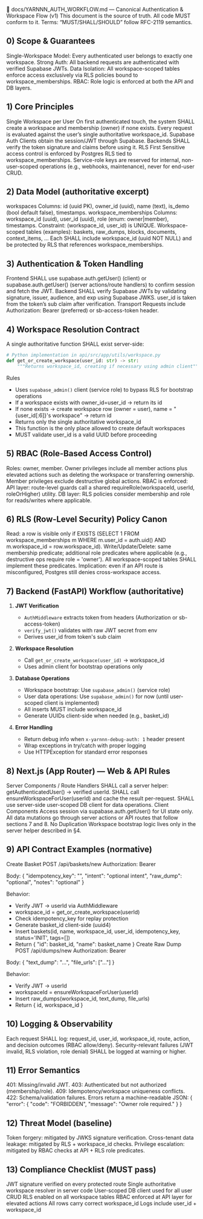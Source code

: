 📜 docs/YARNNN_AUTH_WORKFLOW.md — Canonical Authentication & Workspace Flow (v1)
This document is the source of truth. All code MUST conform to it.
Terms: “MUST/SHALL/SHOULD” follow RFC-2119 semantics.
## 0) Scope & Guarantees
Single-Workspace Model: Every authenticated user belongs to exactly one workspace.
Strong Auth: All backend requests are authenticated with verified Supabase JWTs.
Data Isolation: All workspace-scoped tables enforce access exclusively via RLS policies bound to workspace_memberships.
RBAC: Role logic is enforced at both the API and DB layers.

## 1) Core Principles
Single Workspace per User
On first authenticated touch, the system SHALL create a workspace and membership (owner) if none exists.
Every request is evaluated against the user’s single authoritative workspace_id.
Supabase Auth
Clients obtain the session/JWT through Supabase.
Backends SHALL verify the token signature and claims before using it.
RLS First
Sensitive access control is enforced by Postgres RLS tied to workspace_memberships.
Service-role keys are reserved for internal, non-user-scoped operations (e.g., webhooks, maintenance), never for end-user CRUD.

## 2) Data Model (authoritative excerpt)
workspaces
Columns: id (uuid PK), owner_id (uuid), name (text), is_demo (bool default false), timestamps.
workspace_memberships
Columns: workspace_id (uuid), user_id (uuid), role (enum: owner|member), timestamps.
Constraint: (workspace_id, user_id) is UNIQUE.
Workspace-scoped tables (examples): baskets, raw_dumps, blocks, documents, context_items, …
Each SHALL include workspace_id (uuid NOT NULL) and be protected by RLS that references workspace_memberships.

## 3) Authentication & Token Handling
Frontend
SHALL use supabase.auth.getUser() (client) or supabase.auth.getUser() (server actions/route handlers) to confirm session and fetch the JWT.
Backend
SHALL verify Supabase JWTs by validating signature, issuer, audience, and exp using Supabase JWKS.
user_id is taken from the token’s sub claim after verification.
Transport
Requests include Authorization: Bearer <jwt> (preferred) or sb-access-token header.

## 4) Workspace Resolution Contract
A single authoritative function SHALL exist server-side:
```python
# Python implementation in api/src/app/utils/workspace.py
def get_or_create_workspace(user_id: str) -> str:
    """Returns workspace_id, creating if necessary using admin client"""
```
Rules
- Uses `supabase_admin()` client (service role) to bypass RLS for bootstrap operations
- If a workspace exists with owner_id=user_id → return its id
- If none exists → create workspace row (owner = user), name = "{user_id[:6]}'s workspace" → return id
- Returns only the single authoritative workspace_id
- This function is the only place allowed to create default workspaces
- MUST validate user_id is a valid UUID before proceeding

## 5) RBAC (Role-Based Access Control)
Roles: owner, member.
Owner privileges include all member actions plus elevated actions such as deleting the workspace or transferring ownership.
Member privileges exclude destructive global actions.
RBAC is enforced:
API layer: route-level guards call a shared requireRole(workspaceId, userId, roleOrHigher) utility.
DB layer: RLS policies consider membership and role for reads/writes where applicable.

## 6) RLS (Row-Level Security) Policy Canon
Read: a row is visible only if EXISTS (SELECT 1 FROM workspace_memberships m WHERE m.user_id = auth.uid() AND m.workspace_id = row.workspace_id).
Write/Update/Delete: same membership predicate; additional role predicates where applicable (e.g., destructive ops require role = 'owner').
All workspace-scoped tables SHALL implement these predicates.
Implication: even if an API route is misconfigured, Postgres still denies cross-workspace access.

## 7) Backend (FastAPI) Workflow (authoritative)
1. **JWT Verification**
   - `AuthMiddleware` extracts token from headers (Authorization or sb-access-token)
   - `verify_jwt()` validates with raw JWT secret from env
   - Derives user_id from token's sub claim
   
2. **Workspace Resolution**
   - Call `get_or_create_workspace(user_id)` → workspace_id
   - Uses admin client for bootstrap operations only
   
3. **Database Operations**
   - Workspace bootstrap: Use `supabase_admin()` (service role)
   - User data operations: Use `supabase_admin()` for now (until user-scoped client is implemented)
   - All inserts MUST include workspace_id
   - Generate UUIDs client-side when needed (e.g., basket_id)
   
4. **Error Handling**
   - Return debug info when `x-yarnnn-debug-auth: 1` header present
   - Wrap exceptions in try/catch with proper logging
   - Use HTTPException for standard error responses

## 8) Next.js (App Router) — Web & API Rules
Server Components / Route Handlers
SHALL call a server helper: getAuthenticatedUser() → verified userId.
SHALL call ensureWorkspaceForUser(userId) and cache the result per-request.
SHALL use server-side user-scoped DB client for data operations.
Client Components
Access session via supabase.auth.getUser() for UI state only.
All data mutations go through server actions or API routes that follow sections 7 and 8.
No Duplication
Workspace bootstrap logic lives only in the server helper described in §4.

## 9) API Contract Examples (normative)
Create Basket
POST /api/baskets/new
Authorization: Bearer <jwt>

Body: { "idempotency_key": "<uuid>", "intent": "optional intent", "raw_dump": "optional", "notes": "optional" }

Behavior:
- Verify JWT → userId via AuthMiddleware
- workspace_id = get_or_create_workspace(userId)
- Check idempotency_key for replay protection
- Generate basket_id client-side (uuid4)
- Insert baskets(id, name, workspace_id, user_id, idempotency_key, status='INIT', tags=[])
- Return { "id": basket_id, "name": basket_name }
Create Raw Dump
POST /api/dumps/new
Authorization: Bearer <jwt>

Body: { "text_dump": "...", "file_urls": ["..."] }

Behavior:
- Verify JWT → userId
- workspaceId = ensureWorkspaceForUser(userId)
- Insert raw_dumps(workspace_id, text_dump, file_urls)
- Return { id, workspace_id }

## 10) Logging & Observability
Each request SHALL log: request_id, user_id, workspace_id, route, action, and decision outcomes (RBAC allow/deny).
Security-relevant failures (JWT invalid, RLS violation, role denial) SHALL be logged at warning or higher.

## 11) Error Semantics
401: Missing/invalid JWT.
403: Authenticated but not authorized (membership/role).
409: Idempotency/workspace uniqueness conflicts.
422: Schema/validation failures.
Errors return a machine-readable JSON:
{ "error": { "code": "FORBIDDEN", "message": "Owner role required." } }

## 12) Threat Model (baseline)
Token forgery: mitigated by JWKS signature verification.
Cross-tenant data leakage: mitigated by RLS + workspace_id checks.
Privilege escalation: mitigated by RBAC checks at API + RLS role predicates.

## 13) Compliance Checklist (MUST pass)
 JWT signature verified on every protected route
 Single authoritative workspace resolver in server code
 User-scoped DB client used for all user CRUD
 RLS enabled on all workspace tables
 RBAC enforced at API layer for elevated actions
 All rows carry correct workspace_id
 Logs include user_id + workspace_id